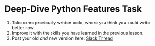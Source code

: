# Deep-Dive Python Features Task

1. Take some previously written code, where you think you could write better now.
2. Improve it with the skills you have learned in the previous lesson.
3. Post your old _and_ new version here: [Slack Thread](https://techlabs-community.slack.com/archives/G01LXNY9F6J/p1612526674002800)